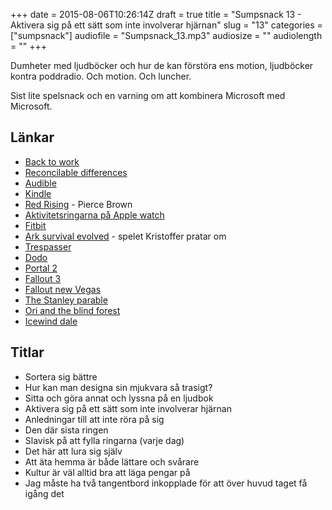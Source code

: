 +++
date = 2015-08-06T10:26:14Z
draft = true
title = "Sumpsnack 13 - Aktivera sig på ett sätt som inte involverar hjärnan"
slug = "13"
categories = ["sumpsnack"]
audiofile = "Sumpsnack_13.mp3"
audiosize = ""
audiolength = ""
+++

Dumheter med ljudböcker och hur de kan förstöra ens motion, ljudböcker kontra poddradio. Och motion. Och luncher.

Sist lite spelsnack och en varning om att kombinera Microsoft med Microsoft.

## Länkar ##
* [Back to work](http://5by5.tv/b2w)
* [Reconcilable differences](http://www.relay.fm/rd)
* [Audible](https://en.wikipedia.org/wiki/Audible.com)
* [Kindle](https://en.wikipedia.org/wiki/Amazon_Kindle)
* [Red Rising](https://en.wikipedia.org/wiki/Red_Rising) - Pierce Brown
* [Aktivitetsringarna på Apple watch](https://support.apple.com/library/content/dam/edam/applecare/images/en_US/applewatch/watch-activity-overview.jpg)
* [Fitbit](https://en.wikipedia.org/wiki/Fitbit)
* [Ark survival evolved](http://www.playark.com/) - spelet Kristoffer pratar om
* [Trespasser](https://en.wikipedia.org/wiki/Trespasser_%28video_game%29)
* [Dodo](https://en.wikipedia.org/wiki/Dodo)
* [Portal 2](https://en.wikipedia.org/wiki/Portal_2)
* [Fallout 3](https://en.wikipedia.org/wiki/Fallout_3)
* [Fallout new Vegas](https://en.wikipedia.org/wiki/Fallout:_New_Vegas)
* [The Stanley parable](https://en.wikipedia.org/wiki/The_Stanley_Parable)
* [Ori and the blind forest](https://en.wikipedia.org/wiki/Ori_and_the_Blind_Forest)
* [Icewind dale](https://en.wikipedia.org/wiki/Icewind_Dale)

## Titlar ##
* Sortera sig bättre
* Hur kan man designa sin mjukvara så trasigt?
* Sitta och göra annat och lyssna på en ljudbok
* Aktivera sig på ett sätt som inte involverar hjärnan
* Anledningar till att inte röra på sig
* Den där sista ringen
* Slavisk på att fylla ringarna (varje dag)
* Det här att lura sig själv
* Att äta hemma är både lättare och svårare
* Kultur är väl alltid bra att läga pengar på
* Jag måste ha två tangentbord inkopplade för att över huvud taget få igång det